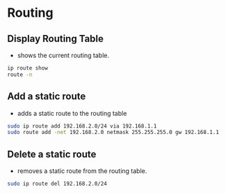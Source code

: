 # Routing

## Display Routing Table

- shows the current routing table.

```bash
ip route show
route -n
```

## Add a static route

- adds a static route to the routing table

```bash
sudo ip route add 192.168.2.0/24 via 192.168.1.1
sudo route add -net 192.168.2.0 netmask 255.255.255.0 gw 192.168.1.1
```

## Delete a static route

- removes a static route from the routing table.

```bash
sudo ip route del 192.168.2.0/24
```
